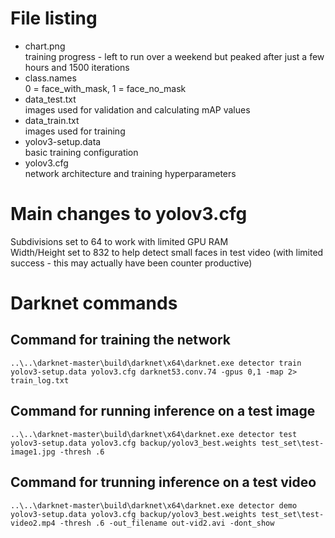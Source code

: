 # File listing
- chart.png  
  training progress - left to run over a weekend but peaked after just a few hours and 1500 iterations
- class.names      
  0 = face_with_mask, 1 = face_no_mask
- data_test.txt  
  images used for validation and calculating mAP values
- data_train.txt  
  images used for training
- yolov3-setup.data  
  basic training configuration
- yolov3.cfg  
  network architecture and training hyperparameters

# Main changes to yolov3.cfg
Subdivisions set to 64 to work with limited GPU RAM  
Width/Height set to 832 to help detect small faces in test video (with limited success - this may actually have been counter productive)

# Darknet commands
## Command for training the network
    ..\..\darknet-master\build\darknet\x64\darknet.exe detector train yolov3-setup.data yolov3.cfg darknet53.conv.74 -gpus 0,1 -map 2> train_log.txt

## Command for running inference on a test image
    ..\..\darknet-master\build\darknet\x64\darknet.exe detector test yolov3-setup.data yolov3.cfg backup/yolov3_best.weights test_set\test-image1.jpg -thresh .6

## Command for trunning inference on a test video
    ..\..\darknet-master\build\darknet\x64\darknet.exe detector demo yolov3-setup.data yolov3.cfg backup/yolov3_best.weights test_set\test-video2.mp4 -thresh .6 -out_filename out-vid2.avi -dont_show
